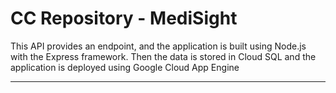 # CC Repository - MediSight

This API provides an endpoint, and the application is built using Node.js with the Express framework. Then the data is stored in Cloud SQL and the application is deployed using Google Cloud App Engine

----
